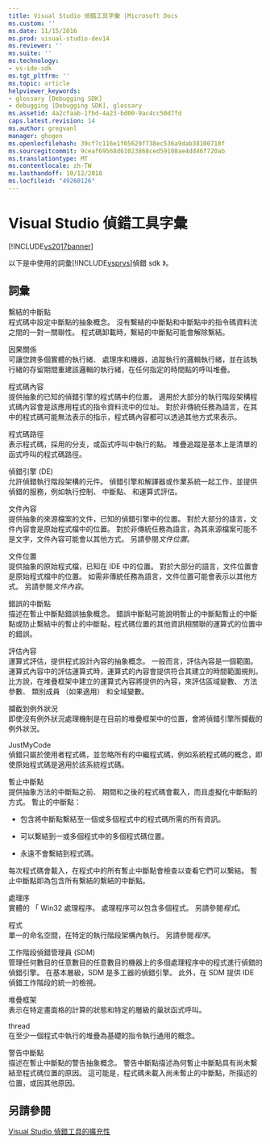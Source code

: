 ```yaml
---
title: Visual Studio 偵錯工具字彙 |Microsoft Docs
ms.custom: ''
ms.date: 11/15/2016
ms.prod: visual-studio-dev14
ms.reviewer: ''
ms.suite: ''
ms.technology:
- vs-ide-sdk
ms.tgt_pltfrm: ''
ms.topic: article
helpviewer_keywords:
- glossary [Debugging SDK]
- debugging [Debugging SDK], glossary
ms.assetid: 4a2cfaab-1fbd-4a23-bd00-9ac4cc50d7fd
caps.latest.revision: 14
ms.author: gregvanl
manager: ghogen
ms.openlocfilehash: 39cf7c116e1f05629f738ec536a9dab38100718f
ms.sourcegitcommit: 9ceaf69568d61023868ced59108ae4dd46f720ab
ms.translationtype: MT
ms.contentlocale: zh-TW
ms.lasthandoff: 10/12/2018
ms.locfileid: "49260126"
---
```

# <a name="visual-studio-debugger-glossary"></a>Visual Studio 偵錯工具字彙
[!INCLUDE[vs2017banner](../../../includes/vs2017banner.md)]

以下是中使用的詞彙[!INCLUDE[vsprvs](../../../includes/vsprvs-md.md)]偵錯 sdk 》。  
  
## <a name="terms"></a>詞彙  
 繫結的中斷點  
 程式碼中設定中斷點的抽象概念。 沒有繫結的中斷點和中斷點中的指令碼資料流之間的一對一關聯性。 程式碼卸載時，繫結的中斷點可能會解除繫結。  
  
 因果關係  
 可讓您跨多個實體的執行緒、 處理序和機器，追蹤執行的邏輯執行緒，並在該執行緒的存留期間重建該邏輯的執行緒，在任何指定的時間點的呼叫堆疊。  
  
 程式碼內容  
 提供抽象的已知的偵錯引擎的程式碼中的位置。 適用於大部分的執行階段架構程式碼內容會是該應用程式的指令資料流中的位址。 對於非傳統任務為語言，在其中的程式碼可能無法表示的指示，程式碼內容都可以透過其他方式來表示。  
  
 程式碼路徑  
 表示程式碼，採用的分支，或函式呼叫中執行的點。 堆疊追蹤是基本上是清單的函式呼叫的程式碼路徑。  
  
 偵錯引擎 (DE)  
 允許偵錯執行階段架構的元件。 偵錯引擎和解譯器或作業系統一起工作，並提供偵錯的服務，例如執行控制、 中斷點、 和運算式評估。  
  
 文件內容  
 提供抽象的來源檔案的文件，已知的偵錯引擎中的位置。 對於大部分的語言，文件內容會是原始程式檔中的位置。 對於非傳統任務為語言，為其來源檔案可能不是文字，文件內容可能會以其他方式。 另請參閱*文件位置*。  
  
 文件位置  
 提供抽象的原始程式檔，已知在 IDE 中的位置。 對於大部分的語言，文件位置會是原始程式檔中的位置。 如需非傳統任務為語言，文件位置可能會表示以其他方式。 另請參閱*文件內容*。  
  
 錯誤的中斷點  
 描述在暫止中斷點錯誤抽象概念。 錯誤中斷點可能說明暫止的中斷點暫止的中斷點或防止繫結中的暫止的中斷點，程式碼位置的其他資訊相關聯的運算式的位置中的錯誤。  
  
 評估內容  
 運算式評估，提供程式設計內容的抽象概念。 一般而言，評估內容是一個範圍。 運算式內容中的評估運算式時，運算式的內容會提供符合其建立的時間範圍規則。 比方說，在堆疊框架中建立的運算式內容將提供的內容，來評估區域變數、 方法參數、 類別成員 （如果適用） 和全域變數。  
  
 攔截到例外狀況  
 即使沒有例外狀況處理機制是在目前的堆疊框架中的位置，會將偵錯引擎所攔截的例外狀況。  
  
 JustMyCode  
 偵錯只屬於使用者程式碼，並忽略所有的中繼程式碼，例如系統程式碼的概念，即使原始程式碼是適用於該系統程式碼。  
  
 暫止中斷點  
 提供抽象方法的中斷點之前、 期間和之後的程式碼會載入，而且虛擬化中斷點的方式。 暫止的中斷點：  
  
-   包含將中斷點繫結至一個或多個程式中的程式碼所需的所有資訊。  
  
-   可以繫結到一或多個程式中的多個程式碼位置。  
  
-   永遠不會繫結到程式碼。  
  
 每次程式碼會載入，在程式中的所有暫止中斷點會檢查以查看它們可以繫結。 暫止中斷點即為包含所有繫結的繫結的中斷點。  
  
 處理序  
 實體的 「 Win32 處理程序。 處理程序可以包含多個程式。 另請參閱*程式*。  
  
 程式  
 單一的命名空間，在特定的執行階段架構內執行。 另請參閱*程序*。  
  
 工作階段偵錯管理員 (SDM)  
 管理任何數目的任意數目的任意數目的機器上的多個處理程序中的程式進行偵錯的偵錯引擎。 在基本層級，SDM 是多工器的偵錯引擎。 此外，在 SDM 提供 IDE 偵錯工作階段的統一的檢視。  
  
 堆疊框架  
 表示在特定畫面格的計算的狀態和特定的層級的巢狀函式呼叫。  
  
 thread  
 在至少一個程式中執行的堆疊為基礎的指令執行通用的概念。  
  
 警告中斷點  
 描述在暫止中斷點的警告抽象概念。 警告中斷點描述為何暫止中斷點具有尚未繫結至程式碼位置的原因。 這可能是，程式碼未載入尚未暫止的中斷點，所描述的位置，或因其他原因。  
  
## <a name="see-also"></a>另請參閱  
 [Visual Studio 偵錯工具的擴充性](../../../extensibility/debugger/visual-studio-debugger-extensibility.md)

